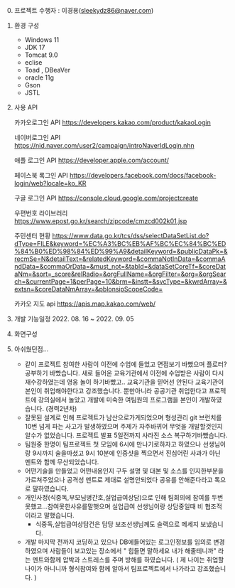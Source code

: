 0. 프로젝트 수행자 : 이경용(sleekydz86@naver.com)

1. 환경 구성
   + Windows 11
   + JDK 17
   + Tomcat 9.0
   + eclise
   + Toad , DBeaVer 
   + oracle 11g
   + Gson
   + JSTL
 
2. 사용 API

   카카오로그인 API
   https://developers.kakao.com/product/kakaoLogin

   네이버로그인 API
   https://nid.naver.com/user2/campaign/introNaverIdLogin.nhn

   애플 로그인 API
   https://developer.apple.com/account/

   페이스북 록그인 API
   https://developers.facebook.com/docs/facebook-login/web?locale=ko_KR

   구글 로그인 API
   https://console.cloud.google.com/projectcreate
   
   우편번호 라이브러리
   https://www.epost.go.kr/search/zipcode/cmzcd002k01.jsp
   
   주민센터 현황
   https://www.data.go.kr/tcs/dss/selectDataSetList.do?dType=FILE&keyword=%EC%A3%BC%EB%AF%BC%EC%84%BC%ED%84%B0%ED%98%84%ED%99%A9&detailKeyword=&publicDataPk=&recmSe=N&detailText=&relatedKeyword=&commaNotInData=&commaAndData=&commaOrData=&must_not=&tabId=&dataSetCoreTf=&coreDataNm=&sort=_score&relRadio=&orgFullName=&orgFilter=&org=&orgSearch=&currentPage=1&perPage=10&brm=&instt=&svcType=&kwrdArray=&extsn=&coreDataNmArray=&pblonsipScopeCode=
   
   카카오 지도 api
   https://apis.map.kakao.com/web/
   

4. 개발 기능일정  2022. 08. 16 ~ 2022. 09. 05
  
5. 화면구성
 
6. 아쉬웠던점...
   +  같이 프로젝트 참여한 사람이 이전에 수업에 들었고 면접보기 바빴으며 플로터? 공부하기 바빴습니다.
      새로 들어온 교육기관에서 이전에 수업받은 사람이 다시 재수강하였는데 영웅 놀이 하기바빴고.. 교육기관을 믿어선 안된다 
      교육기관이 본인이 취업해야한다고 강조했습니다. 뿐만아니라 공공기관 취업한다고 프로젝트에 강의실에서 놀았고 개발에 미숙한 여팀원의 프로그램을
      본인이 개발하였습니다. (경력2년차)
   +  잘못된 설계로 인해 프로젝트가 남산으로가게되었으며 형성관리 git 브런치를 10번 넘게 파는 사고가 발생하였으며 주제가 자주바뀌어 무엇을 개발할것인지 알수가 없었습니다.
      프로젝트 발표 5일전까지 사라진 소스 복구하기바빴습니다.
   +  팀원중 한명이 팀프로젝트 첫 모임에 6시에 만나기로하자고 하였으나 선생님이랑 9시까지 술을마셨고 9시 10분에 인증샷을 찍으면서 진심어린 사과가 아닌 멘트와 함께 무산되었습니다.
   +  어떤기술을 만들었고 어떤내용인지 구두 설명 및 대본 및 소스를 인지한부분을 가르쳐주었으나 공격성 멘트로 제대로 설명안되었다 공유를 안해준다라고 톡으로 말하였습니다.
   +  개인사정(식중독,부모님병간호,실업급여상담)으로 인해 팀회의에 참여를 두번 못했고...참여못한사유를말햇으며 실업급여 선생님이랑 상담중일때 비 협조적이라고 말했습니다.
        - 식중독,실업급여상담건은 담당 보조선생님께도 슬랙으로 메세지 보냈습니다.
   +  개발 마지막 전까지 코딩하고 있으나 DB에들어있는 로그인정보를 임의로 변경하였으며 사람들이 보고있는 장소에서 " 힘들면 말하세요 내가 해줄테니까" 라는 멘트와함께 
      압박과 스트레스를 주며 방해를 하였습니다. ( 제 나이는 취업할 나이가 아니니까 형식참여와 함께 알아서 팀프로젝트에서 나가라고 강조했습니다. )
